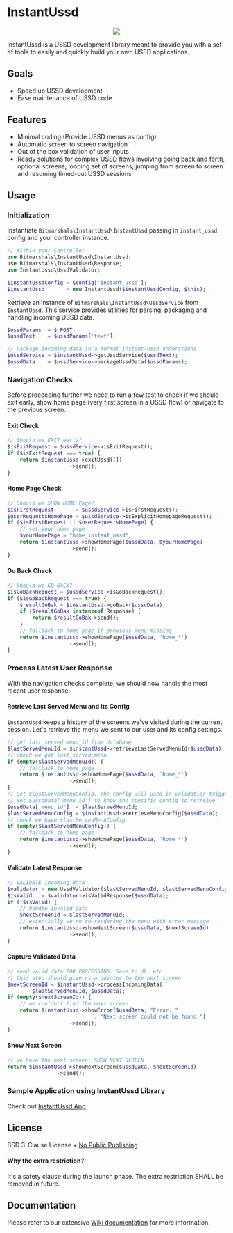 # InstantUssd

<p align="center"><img src="https://avatars1.githubusercontent.com/u/30041331?v=4&s=80"></p>

InstantUssd is a USSD development library meant to provide you with a set of tools to easily and quickly build your own USSD applications.

## Goals

- Speed up USSD development
- Ease maintenance of USSD code

## Features

- Minimal coding (Provide USSD menus as config)
- Automatic screen to screen navigation
- Out of the box validation of user inputs
- Ready solutions for complex USSD flows involving going back and forth,
optional screens, looping set of screens,  jumping from screen to screen and 
resuming timed-out USSD sessions

## Usage

### Initialization

Instantiate `Bitmarshals\InstantUssd\InstantUssd` passing in `instant_ussd` config and your controller instance.

```php
// Within your Controller
use Bitmarshals\InstantUssd\InstantUssd;
use Bitmarshals\InstantUssd\Response;
use InstantUssd\UssdValidator;

$instantUssdConfig = $config['instant_ussd'];
$instantUssd       = new InstantUssd($instantUssdConfig, $this);

```

Retrieve an instance of `Bitmarshals\InstantUssd\UssdService` from `InstantUssd`. This service provides utilities for parsing, packaging and handling incoming USSD data.

```php
$ussdParams  = $_POST;
$ussdText    = $ussdParams['text'];

// package incoming data in a format instant-ussd understands
$ussdService = $instantUssd->getUssdService($ussdText);
$ussdData    = $ussdService->packageUssdData($ussdParams);

```
### Navigation Checks

Before proceeding further we need to run a few test to check if we should exit early, show home page (very first screen in a USSD flow) or navigate to the previous screen.

#### Exit Check
```php
// Should we EXIT early?
$isExitRequest = $ussdService->isExitRequest();
if ($isExitRequest === true) {
    return $instantUssd->exitUssd([])
                    ->send();
}
```
#### Home Page Check

```php
// Should we SHOW HOME Page?
$isFirstRequest       = $ussdService->isFirstRequest();
$userRequestsHomePage = $ussdService->isExplicitHomepageRequest();
if ($isFirstRequest || $userRequestsHomePage) {
    // set your home page
    $yourHomePage = "home_instant_ussd";
    return $instantUssd->showHomePage($ussdData, $yourHomePage)
                    ->send();
}
```
#### Go Back Check
```php
// Should we GO BACK?
$isGoBackRequest = $ussdService->isGoBackRequest();
if ($isGoBackRequest === true) {
    $resultGoBak = $instantUssd->goBack($ussdData);
    if ($resultGoBak instanceof Response) {
        return $resultGoBak->send();
    }
    // fallback to home page if previous menu missing
    return $instantUssd->showHomePage($ussdData, 'home_*')
                    ->send();
}
```
### Process Latest User Response

With the navigation checks complete, we should now handle the most recent user response.

#### Retrieve Last Served Menu and Its Config

`InstantUssd` keeps a history of the screens we've visited during the current session. Let's retrieve the menu we sent to our user and its config settings.

```php
// get last served menu_id from database
$lastServedMenuId = $instantUssd->retrieveLastServedMenuId($ussdData);
// check we got last_served_menu
if (empty($lastServedMenuId)) {
    // fallback to home page
    return $instantUssd->showHomePage($ussdData, 'home_*')
                    ->send();
}
// Get $lastServedMenuConfig. The config will used in validation trigger below
// Set $ussdData['menu_id'] to know the specific config to retreive
$ussdData['menu_id']  = $lastServedMenuId;
$lastServedMenuConfig = $instantUssd->retrieveMenuConfig($ussdData);
// check we have $lastServedMenuConfig
if (empty($lastServedMenuConfig)) {
    // fallback to home page
    return $instantUssd->showHomePage($ussdData, 'home_*')
                    ->send();
}
```
#### Validate Latest Response
```php
// VALIDATE incoming data
$validator = new UssdValidator($lastServedMenuId, $lastServedMenuConfig);
$isValid   = $validator->isValidResponse($ussdData);
if (!$isValid) {
    // handle invalid data
    $nextScreenId = $lastServedMenuId;
    // essentially we're re-rendering the menu with error message
    return $instantUssd->showNextScreen($ussdData, $nextScreenId)
                    ->send();
}
```
#### Capture Validated Data
```php
// send valid data FOR PROCESSING. Save to db, etc
// this step should give us a pointer to the next screen
$nextScreenId = $instantUssd->processIncomingData(
        $lastServedMenuId, $ussdData);
if (empty($nextScreenId)) {
    // we couldn't find the next screen
    return $instantUssd->showError($ussdData, "Error. "
                            . "Next screen could not be found.")
                    ->send();
}
```
#### Show Next Screen
```php
// we have the next screen; SHOW NEXT SCREEN
return $instantUssd->showNextScreen($ussdData, $nextScreenId)
                ->send();
```
### Sample Application using InstantUssd Library

Check out [InstantUssd App](https://github.com/davidbwire/instant-ussd-app).

## License

BSD 3-Clause License + [No Public Publishing](instant-ussd/blob/63ccef929d8eaef2cb906df8432765c43f5f713a/LICENSE#L20)

#### Why the extra restriction?

It's a safety clause during the launch phase. The extra restriction SHALL be removed in future. 

## Documentation

Please refer to our extensive [Wiki documentation](https://github.com/bitmarshals/instant-ussd/wiki) for more information.
